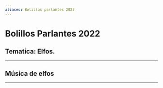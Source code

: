 ```yaml
---
aliases: Bolillos parlantes 2022
---
```


# Bolillos Parlantes 2022

## Tematica: Elfos.


---

##  Música de elfos


---
